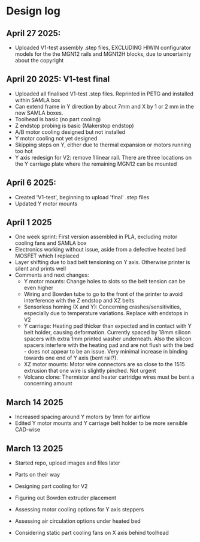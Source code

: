 # Design log

## April 27 2025:
- Uploaded V1-test assembly .step files, EXCLUDING HIWIN configurator models for the the MGN12 rails and MGN12H blocks, due to uncertainty about the copyright

## April 20 2025: V1-test final
- Uploaded all finalised V1-test .step files. Reprinted in PETG and installed within SAMLA box
- Can extend frame in Y direction by about 7mm and X by 1 or 2 mm in the new SAMLA boxes.
- Toolhead is basic (no part cooling)
- Z endstop probing is basic (Makerstop endstop)
- A/B motor cooling designed but not installed
- Y motor cooling not yet designed
- Skipping steps on Y, either due to thermal expansion or motors running too hot
- Y axis redesign for V2: remove 1 linear rail. There are three locations on the Y carriage plate where the remaining MGN12 can be mounted

## April 6 2025:
- Created 'V1-test', beginning to upload 'final' .step files
- Updated Y motor mounts

## April 1 2025
- One week sprint: First version assembled in PLA, excluding motor cooling fans and SAMLA box
- Electronics working without issue, aside from a defective heated bed MOSFET which I replaced
- Layer shifting due to bad belt tensioning on Y axis. Otherwise printer is silent and prints well
- Comments and next changes:
  - Y motor mounts: Change holes to slots so the belt tension can be even higher
  - Wiring and Bowden tube to go to the front of the printer to avoid interference with the Z endstop and XZ belts
  - Sensorless homing (X and Y): Concerning crashes/sensitivities, especially due to temperature variations. Replace with endstops in V2
  - Y carriage: Heating pad thicker than expected and in contact with Y belt holder, causing deformation. Currently spaced by 18mm silicon spacers with extra 1mm printed washer underneath. Also the silicon spacers interfere with the heating pad and are not flush with the bed - does not appear to be an issue. Very minimal increase in binding towards one end of Y axis (bent rail?).
  - XZ motor mounts: Motor wire connectors are so close to the 1515 extrusion that one wire is slightly pinched. Not urgent
  - Volcano clone: Thermistor and heater cartridge wires must be bent a concerning amount

## March 14 2025
- Increased spacing around Y motors by 1mm for airflow
- Edited Y motor mounts and Y carriage belt holder to be more sensible CAD-wise

## March 13 2025
- Started repo, upload images and files later
- Parts on their way
- Designing part cooling for V2
- Figuring out Bowden extruder placement

- Assessing motor cooling options for Y axis steppers
- Assessing air circulation options under heated bed
- Considering static part cooling fans on X axis behind toolhead
